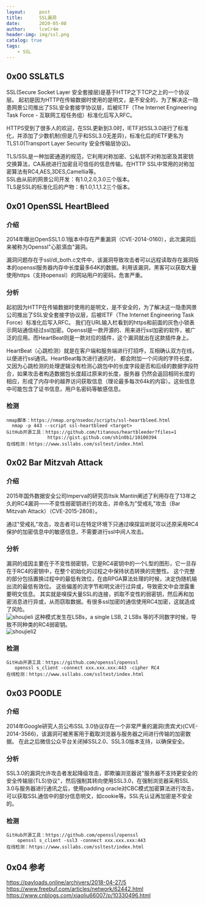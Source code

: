 ```yaml
---
layout:     post
title:      SSL漏洞
date:       2020-05-08
author:     lceCr4m
header-img: img/ssl.png
catalog: true
tags:
    - SSL
---
```


## 0x00 SSL&TLS
SSL(Secure Socket Layer 安全套接层)是基于HTTP之下TCP之上的一个协议层。
起初是因为HTTP在传输数据时使用的是明文，是不安全的，为了解决这一隐患网景公司推出了SSL安全套接字协议层，后被IETF（The Internet Engineering Task Force - 互联网工程任务组）标准化后写入RFC。  

HTTPS受到了很多人的欢迎，在SSL更新到3.0时，IETF对SSL3.0进行了标准化，并添加了少数机制(但是几乎和SSL3.0无差异)，标准化后的IETF更名为TLS1.0(Transport Layer Security 安全传输层协议)。  

TLS/SSL是一种加密通道的规范，它利用对称加密、公私钥不对称加密及其密钥交换算法，CA系统进行加密且可信任的信息传输。在HTTP SSL中常用的对称加密算法有RC4,AES,3DES,Camellia等。  
SSL由从前的网景公司开发：有1.0,2.0,3.0三个版本。  
TLS是SSL的标准化后的产物：有1.0,1.1,1.2三个版本。


## 0x01 OpenSSL HeartBleed
### 介绍
2014年曝出OpenSSL1.0.1版本中存在严重漏洞（CVE-2014-0160），此次漏洞后来被称为Openssl"心脏滴血"漏洞。  

漏洞问题存在于ssl/dl_both.c文件中，该漏洞导致攻击者可以远程读取存在漏洞版本的openssl服务器内存中长度最多64K的数据。利用该漏洞，黑客可以获取大量使用https（支持openssl）的网站用户的密码，危害严重。  

### 分析
起初因为HTTP在传输数据时使用的是明文，是不安全的，为了解决这一隐患网景公司推出了SSL安全套接字协议层，后被IETF（The Internet Engineering Task Force）标准化后写入RFC。
我们在URL输入栏看到的https和前面的灰色小锁表示网站通信经过ssl加密。Openssl是一款开源的、用来进行ssl加密的软件，被广泛的应用。而HeartBeat则是一款对应的插件，这个漏洞就出在这款插件身上。  

HeartBeat（心跳检测）就是在客户端和服务端进行打招呼，互相确认双方在线，以便进行ssl通讯。HeartBeat每次进行通讯时，
都会附加一个问询的字符长度，又因为心跳检测的处理逻辑没有检测心跳包中的长度字段是否和后续的数据字段符合，如果攻击者构造数据包长度超过原来的长度，服务器
仍然会返回相同长度的相应，形成了内存中的越界访问获取信息（理论最多每次64k的内容）。这些信息中可能包含了证书信息，用户名密码等敏感信息。  

### 检测
```
nmap脚本：https://nmap.org/nsedoc/scripts/ssl-heartbleed.html
  nmap -p 443 --script ssl-heartbleed <target>
GitHub开源工具：https://github.com/titanous/heartbleeder?files=1
               https://gist.github.com/sh1n0b1/10100394
在线检测：https://www.ssllabs.com/ssltest/index.html
```
## 0x02 Bar Mitzvah Attack
### 介绍
2015年国外数据安全公司Imperva的研究员Itsik Mantin阐述了利用存在了13年之久的RC4漏洞——不变性弱密钥进行的攻击，并命名为"受戒礼"攻击（Bar Mitzvah Attack）（CVE-2015-2808）。  

通过"受戒礼"攻击，攻击者可以在特定环境下只通过嗅探监听就可以还原采用RC4保护的加密信息中的敏感信息，不需要进行ssl中间人攻击。
### 分析
漏洞的成因主要在于不变性弱密钥，它是RC4密钥中的一个L型的图形，它一旦存在于RC4的密钥中，在整个初始化的过程之中保持状态转换的完整性。
这个完整的部分包括置换过程中的最低有效位，在由RPGA算法处理的时候，决定伪随机输出流的最低有效位。
这些偏差的流字节和明文进行过异或，导致密文中会泄露重要明文信息。
其实就是嗅探大量SSL的连接，抓取不变性的弱密钥，然后再和加密消息进行异或，从而窃取数据。有很多ssl加密的通信使用RC4加密，这就造成了风险。  
![shoujieli](https://github.com/lceCre4m/lceCre4m.github.io/blob/master/img/shoujieli.png?raw=true)
这种模式发生在LSBs，a single LSB, 2 LSBs 等的不同数字时候，导致不同种类的RC4弱密钥。  
![shoujieli2](https://github.com/lceCre4m/lceCre4m.github.io/blob/master/img/shoujieli2.png?raw=true)

### 检测
```
GitHub开源工具：https://github.com/openssl/openssl
   openssl s_client -connect xxx.xxx.xxx:443 -cipher RC4
在线检测：https://www.ssllabs.com/ssltest/index.html
```
## 0x03 POODLE
### 介绍
2014年Google研究人员公布SSL 3.0协议存在一个非常严重的漏洞(贵宾犬)(CVE-2014-3566)，该漏洞可被黑客用于截取浏览器与服务器之间进行传输的加密数据。
在此之后微信公众平台关闭掉SSL2.0、SSL3.0版本支持，以确保安全。  

### 分析
SSL3.0的漏洞允许攻击者发起降级攻击，即欺骗浏览器说"服务器不支持更安全的安全传输层(TLS)协议"，然后强制其转向使用SSL3.0，在强制浏览器采用SSL 3.0与服务器进行通讯之后，使用padding oracle对CBC模式加密算法进行攻击，可以获取SSL通信中的部分信息明文，如cookie等。SSL先认证再加密是不安全的。  

### 检测
```
GitHub开源工具：https://github.com/openssl/openssl
    openssl s_client -ssl3 -connect xxx.xxx.xxx:443
在线检测：https://www.ssllabs.com/ssltest/index.html
```
## 0x04 参考
https://payloads.online/archivers/2018-04-27/5  
https://www.freebuf.com/articles/network/62442.html  
https://www.cnblogs.com/xiaoliu66007/p/10330496.html


















